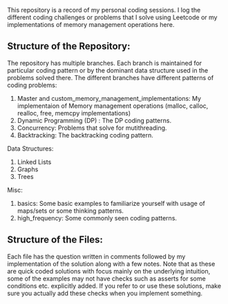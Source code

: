 This repository is a record of my personal coding sessions. I log the different coding challenges or problems that I solve using Leetcode or my implementations of memory management operations here.

## Structure of the Repository:

The repository has multiple branches. Each branch is maintained for particular coding pattern or by the dominant data structure used in the problems solved there.
The different branches have different patterns of coding problems:
1. Master and custom_memory_management_implementations: My implementaion of Memory management operations (malloc, calloc, realloc, free, memcpy implementations)
2. Dynamic Programming (DP) : The DP coding patterns.
3. Concurrency: Problems that solve for mutithreading.
4. Backtracking: The backtracking coding pattern.
   
Data Structures:
1. Linked Lists
2. Graphs
3. Trees

Misc: 
1. basics: Some basic examples to familiarize yourself with usage of maps/sets or some thinking patterns.
2. high_frequency: Some commonly seen coding patterns.

## Structure of the Files:
Each file has the question written in comments followed by my implementation of the solution along with a few notes.
Note that as these are quick coded solutions with focus mainly on the underlying intuition, some of the examples may not have checks such as asserts for some conditions etc. explicitly added. If you refer to or use these solutions, make sure you actually add these checks when you implement something.
 
